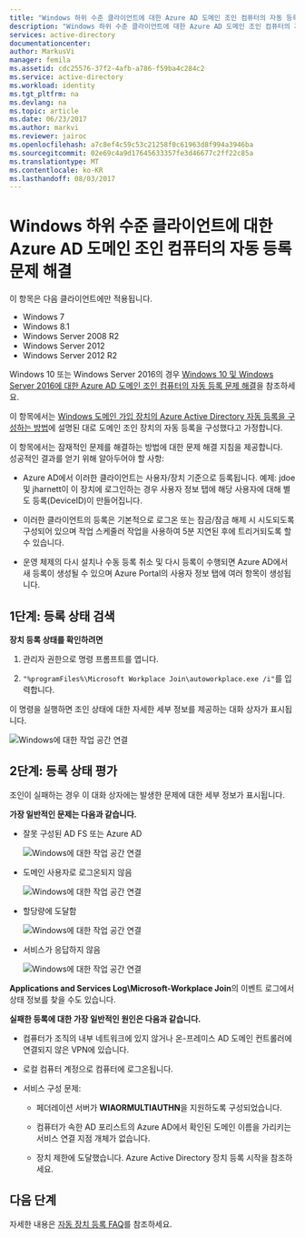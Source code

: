 ```yaml
---
title: "Windows 하위 수준 클라이언트에 대한 Azure AD 도메인 조인 컴퓨터의 자동 등록 문제 해결 | Microsoft Docs"
description: "Windows 하위 수준 클라이언트에 대한 Azure AD 도메인 조인 컴퓨터의 자동 등록 문제 해결"
services: active-directory
documentationcenter: 
author: MarkusVi
manager: femila
ms.assetid: cdc25576-37f2-4afb-a786-f59ba4c284c2
ms.service: active-directory
ms.workload: identity
ms.tgt_pltfrm: na
ms.devlang: na
ms.topic: article
ms.date: 06/23/2017
ms.author: markvi
ms.reviewer: jairoc
ms.openlocfilehash: a7c8ef4c59c53c21258f0c61963d8f994a3946ba
ms.sourcegitcommit: 02e69c4a9d17645633357fe3d46677c2ff22c85a
ms.translationtype: MT
ms.contentlocale: ko-KR
ms.lasthandoff: 08/03/2017
---
```

# <a name="troubleshooting-auto-registration-of-domain-joined-computers-to-azure-ad-for-windows-down-level-clients"></a>Windows 하위 수준 클라이언트에 대한 Azure AD 도메인 조인 컴퓨터의 자동 등록 문제 해결 

이 항목은 다음 클라이언트에만 적용됩니다. 

- Windows 7 
- Windows 8.1 
- Windows Server 2008 R2 
- Windows Server 2012 
- Windows Server 2012 R2 
 

Windows 10 또는 Windows Server 2016의 경우 [Windows 10 및 Windows Server 2016에 대한 Azure AD 도메인 조인 컴퓨터의 자동 등록 문제 해결](active-directory-device-registration-troubleshoot-windows.md)을 참조하세요.

이 항목에서는 [Windows 도메인 가입 장치의 Azure Active Directory 자동 등록을 구성하는 방법](active-directory-device-registration-get-started.md)에 설명된 대로 도메인 조인 장치의 자동 등록을 구성했다고 가정합니다.
 
이 항목에서는 잠재적인 문제를 해결하는 방법에 대한 문제 해결 지침을 제공합니다.  
성공적인 결과를 얻기 위해 알아두어야 할 사항: 

- Azure AD에서 이러한 클라이언트는 사용자/장치 기준으로 등록됩니다. 예제: jdoe 및 jharnett이 이 장치에 로그인하는 경우 사용자 정보 탭에 해당 사용자에 대해 별도 등록(DeviceID)이 만들어집니다.  

- 이러한 클라이언트의 등록은 기본적으로 로그온 또는 잠금/잠금 해제 시 시도되도록 구성되어 있으며 작업 스케줄러 작업을 사용하여 5분 지연된 후에 트리거되도록 할 수 있습니다. 

- 운영 체제의 다시 설치나 수동 등록 취소 및 다시 등록이 수행되면 Azure AD에서 새 등록이 생성될 수 있으며 Azure Portal의 사용자 정보 탭에 여러 항목이 생성됩니다. 


## <a name="step-1-retrieve-the-registration-status"></a>1단계: 등록 상태 검색 

**장치 등록 상태를 확인하려면**  

1. 관리자 권한으로 명령 프롬프트를 엽니다. 

2. `"%programFiles%\Microsoft Workplace Join\autoworkplace.exe /i"`를 입력합니다.

이 명령을 실행하면 조인 상태에 대한 자세한 세부 정보를 제공하는 대화 상자가 표시됩니다.

![Windows에 대한 작업 공간 연결](./media/active-directory-device-registration-troubleshoot-windows-legacy/01.png)


## <a name="step-2-evaluate-the-registration-status"></a>2단계: 등록 상태 평가 

조인이 실패하는 경우 이 대화 상자에는 발생한 문제에 대한 세부 정보가 표시됩니다.

**가장 일반적인 문제는 다음과 같습니다.**

- 잘못 구성된 AD FS 또는 Azure AD

    ![Windows에 대한 작업 공간 연결](./media/active-directory-device-registration-troubleshoot-windows-legacy/02.png)

- 도메인 사용자로 로그온되지 않음

    ![Windows에 대한 작업 공간 연결](./media/active-directory-device-registration-troubleshoot-windows-legacy/03.png)

- 할당량에 도달함

    ![Windows에 대한 작업 공간 연결](./media/active-directory-device-registration-troubleshoot-windows-legacy/04.png)

- 서비스가 응답하지 않음 

    ![Windows에 대한 작업 공간 연결](./media/active-directory-device-registration-troubleshoot-windows-legacy/05.png)

**Applications and Services Log\Microsoft-Workplace Join**의 이벤트 로그에서 상태 정보를 찾을 수도 있습니다.
  
**실패한 등록에 대한 가장 일반적인 원인은 다음과 같습니다.** 

- 컴퓨터가 조직의 내부 네트워크에 있지 않거나 온-프레미스 AD 도메인 컨트롤러에 연결되지 않은 VPN에 있습니다.

- 로컬 컴퓨터 계정으로 컴퓨터에 로그온됩니다. 

- 서비스 구성 문제: 

  - 페더레이션 서버가 **WIAORMULTIAUTHN**을 지원하도록 구성되었습니다. 

  - 컴퓨터가 속한 AD 포리스트의 Azure AD에서 확인된 도메인 이름을 가리키는 서비스 연결 지점 개체가 없습니다.

  - 장치 제한에 도달했습니다. Azure Active Directory 장치 등록 시작을 참조하세요.

## <a name="next-steps"></a>다음 단계

자세한 내용은 [자동 장치 등록 FAQ](active-directory-device-registration-faq.md)를 참조하세요. 
